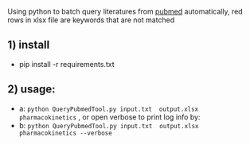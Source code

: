 
Using python to batch query literatures from [pubmed](https://www.ncbi.nlm.nih.gov/pubmed/) automatically, red rows in xlsx file are keywords that are not matched 


## 1) install
* pip install -r requirements.txt

## 2) usage: 
* a: `python QueryPubmedTool.py input.txt  output.xlsx pharmacokinetics` , or open verbose to print log info by: 
* b: `python QueryPubmedTool.py input.txt  output.xlsx pharmacokinetics --verbose` 


